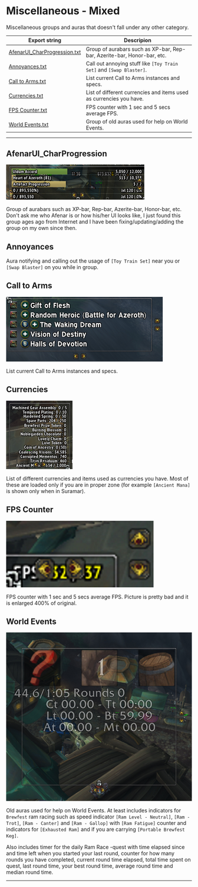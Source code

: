 # Miscellaneous - Mixed

Miscellaneous groups and auras that doesn't fall under any other category.

Export string | Descripion
------------- | ----------
[AfenarUI_CharProgression.txt](/ExportStrings/AfenarUI_CharProgression.txt) | Group of aurabars such as XP-bar, Rep-bar, Azerite-bar, Honor-bar, etc.
[Annoyances.txt](/ExportStrings/Annoyances.txt) | Call out annoying stuff like `[Toy Train Set]` and `[Swap Blaster]`.
[Call to Arms.txt](/ExportStrings/Call%20to%20Arms.txt) | List current Call to Arms instances and specs.
[Currencies.txt](/ExportStrings/Currencies.txt) | List of different currencies and items used as currencies you have.
[FPS Counter.txt](/ExportStrings/FPS%20Counter.txt) | FPS counter with 1 sec and 5 secs average FPS.
[World Events.txt](/ExportStrings/World%20Events.txt) | Group of old auras used for help on World Events.

---

## AfenarUI_CharProgression

![AfenarUI_CharProgression](/Pictures/AfenarUI_CharProgression.png?raw=true "AfenarUI_CharProgression")

Group of aurabars such as XP-bar, Rep-bar, Azerite-bar, Honor-bar, etc. Don't ask me who Afenar is or how his/her UI looks like, I just found this group ages ago from Internet and I have been fixing/updating/adding the group on my own since then.


## Annoyances

Aura notifying and calling out the usage of `[Toy Train Set]` near you or `[Swap Blaster]` on you while in group.


## Call to Arms

![Call to Arms](/Pictures/Call_to_Arms.png?raw=true "Call to Arms")

List current Call to Arms instances and specs.


## Currencies

![Currencies](/Pictures/Currencies.png?raw=true "Currencies")

List of different currencies and items used as currencies you have. Most of these are loaded only if you are in proper zone (for example `[Ancient Mana]` is shown only when in Suramar).


## FPS Counter

![FPS Counter 400%](/Pictures/FPS_Counter_400.png?raw=true "FPS Counter 400%")

FPS counter with 1 sec and 5 secs average FPS. Picture is pretty bad and it is enlarged 400% of original.


## World Events

![World Events](/Pictures/World_Events.png?raw=true "World Events")

Old auras used for help on World Events. At least includes indicators for `Brewfest` ram racing such as speed indicator `[Ram Level - Neutral]`, `[Ram - Trot]`, `[Ram - Canter]` and `[Ram - Gallop]` with `[Ram Fatigue]` counter and indicators for `[Exhausted Ram]` and if you are carrying `[Portable Brewfest Keg]`.

Also includes timer for the daily Ram Race -quest with time elapsed since and time left when you started your last round, counter for how many rounds you have completed, current round time elapsed, total time spent on quest, last round time, your best round time, average round time and median round time.

---